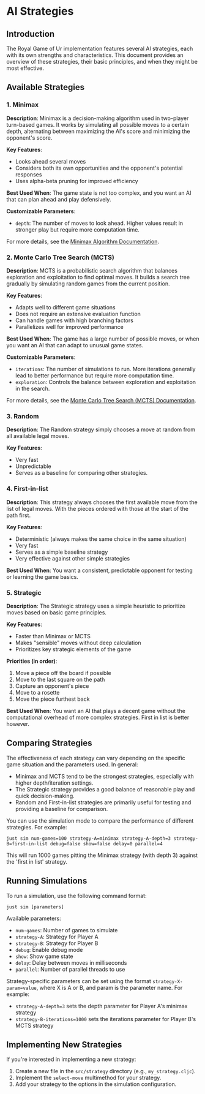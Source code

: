 # AI Strategies 

## Introduction

The Royal Game of Ur implementation features several AI strategies, each with its own strengths and characteristics. This document provides an overview of these strategies, their basic principles, and when they might be most effective.

## Available Strategies

### 1. Minimax

**Description**: Minimax is a decision-making algorithm used in two-player turn-based games. It works by simulating all possible moves to a certain depth, alternating between maximizing the AI's score and minimizing the opponent's score.

**Key Features**:
- Looks ahead several moves
- Considers both its own opportunities and the opponent's potential responses
- Uses alpha-beta pruning for improved efficiency

**Best Used When**: The game state is not too complex, and you want an AI that can plan ahead and play defensively.

**Customizable Parameters**:
- `depth`: The number of moves to look ahead. Higher values result in stronger play but require more computation time.

For more details, see the [Minimax Algorithm Documentation](./minimax.md).

### 2. Monte Carlo Tree Search (MCTS)

**Description**: MCTS is a probabilistic search algorithm that balances exploration and exploitation to find optimal moves. It builds a search tree gradually by simulating random games from the current position.

**Key Features**:
- Adapts well to different game situations
- Does not require an extensive evaluation function
- Can handle games with high branching factors
- Parallelizes well for improved performance

**Best Used When**: The game has a large number of possible moves, or when you want an AI that can adapt to unusual game states.

**Customizable Parameters**:
- `iterations`: The number of simulations to run. More iterations generally lead to better performance but require more computation time.
- `exploration`: Controls the balance between exploration and exploitation in the search.

For more details, see the [Monte Carlo Tree Search (MCTS) Documentation](./mcts.md).

### 3. Random

**Description**: The Random strategy simply chooses a move at random from all available legal moves.

**Key Features**:
- Very fast
- Unpredictable
- Serves as a baseline for comparing other strategies.

### 4. First-in-list

**Description**: This strategy always chooses the first available move from the list of legal moves. With the pieces ordered with those at the start of the path first.

**Key Features**:
- Deterministic (always makes the same choice in the same situation)
- Very fast
- Serves as a simple baseline strategy
- Very effective against other simple strategies 

**Best Used When**: You want a consistent, predictable opponent for testing or learning the game basics.

### 5. Strategic

**Description**: The Strategic strategy uses a simple heuristic to prioritize moves based on basic game principles.

**Key Features**:
- Faster than Minimax or MCTS
- Makes "sensible" moves without deep calculation
- Prioritizes key strategic elements of the game

**Priorities (in order)**:
1. Move a piece off the board if possible
2. Move to the last square on the path
3. Capture an opponent's piece
4. Move to a rosette
5. Move the piece furthest back

**Best Used When**: You want an AI that plays a decent game without the computational overhead of more complex strategies. First in list is better however.

## Comparing Strategies

The effectiveness of each strategy can vary depending on the specific game situation and the parameters used. In general:

- Minimax and MCTS tend to be the strongest strategies, especially with higher depth/iteration settings.
- The Strategic strategy provides a good balance of reasonable play and quick decision-making.
- Random and First-in-list strategies are primarily useful for testing and providing a baseline for comparison.

You can use the simulation mode to compare the performance of different strategies. For example:

```
just sim num-games=100 strategy-A=minimax strategy-A-depth=3 strategy-B=first-in-list debug=false show=false delay=0 parallel=4
```

This will run 1000 games pitting the Minimax strategy (with depth 3) against the 'first in list' strategy.

## Running Simulations

To run a simulation, use the following command format:

```
just sim [parameters]
```

Available parameters:
- `num-games`: Number of games to simulate
- `strategy-A`: Strategy for Player A
- `strategy-B`: Strategy for Player B 
- `debug`: Enable debug mode
- `show`: Show game state
- `delay`: Delay between moves in milliseconds
- `parallel`: Number of parallel threads to use

Strategy-specific parameters can be set using the format `strategy-X-param=value`, where X is A or B, and param is the parameter name. For example:

- `strategy-A-depth=3` sets the depth parameter for Player A's minimax strategy
- `strategy-B-iterations=1000` sets the iterations parameter for Player B's MCTS strategy

## Implementing New Strategies

If you're interested in implementing a new strategy:

1. Create a new file in the `src/strategy` directory (e.g., `my_strategy.cljc`).
2. Implement the `select-move` multimethod for your strategy.
3. Add your strategy to the options in the simulation configuration.
